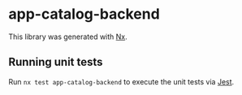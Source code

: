 # app-catalog-backend

This library was generated with [Nx](https://nx.dev).

## Running unit tests

Run `nx test app-catalog-backend` to execute the unit tests via [Jest](https://jestjs.io).
